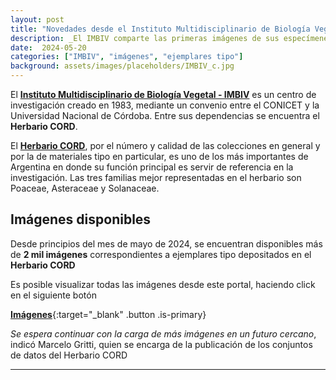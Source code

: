 ```yaml
---
layout: post
title: "Novedades desde el Instituto Multidisciplinario de Biología Vegetal"
description: _El IMBIV comparte las primeras imágenes de sus especímenes en GBIF_
date:  2024-05-20
categories: ["IMBIV", "imágenes", "ejemplares tipo"]
background: assets/images/placeholders/IMBIV_c.jpg
---
```



El [**Instituto Multidisciplinario de Biología Vegetal - IMBIV**](https://museobotanico.unc.edu.ar/herbario) es un centro de investigación creado en 1983, mediante un convenio entre el CONICET y la Universidad Nacional de Córdoba. Entre sus dependencias se encuentra el **Herbario CORD**.

El [**Herbario CORD**](https://museobotanico.unc.edu.ar/herbario), por el número y calidad de las colecciones en general y por la de materiales tipo en particular, es uno de los más importantes de Argentina en donde su función principal es servir de referencia en la investigación. Las tres familias mejor representadas en el herbario son Poaceae, Asteraceae y Solanaceae.


## Imágenes disponibles

Desde principios del mes de mayo de 2024, se encuentran disponibles más de **2 mil imágenes** correspondientes a ejemplares tipo depositados en el **Herbario CORD**

Es posible visualizar todas las imágenes desde este portal, haciendo click en el siguiente botón

[**Imágenes**](https://argentina.hp.gbif-staging.org/occurrence/search/?publishingOrg=7a6bdf66-ef5c-4a81-b731-2e328f4881eb&view=GALLERY){:target="_blank" .button .is-primary}


_Se espera continuar con la carga de más imágenes en un futuro cercano_, indicó Marcelo Gritti, quien se encarga de la publicación de los conjuntos de datos del Herbario CORD


---


